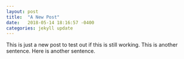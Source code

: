 ```yaml
---
layout: post
title:  "A New Post"
date:   2018-05-14 18:16:57 -0400
categories: jekyll update
---
```


This is just a new post to test out if this is still working. This is another sentence. Here is another sentence.
